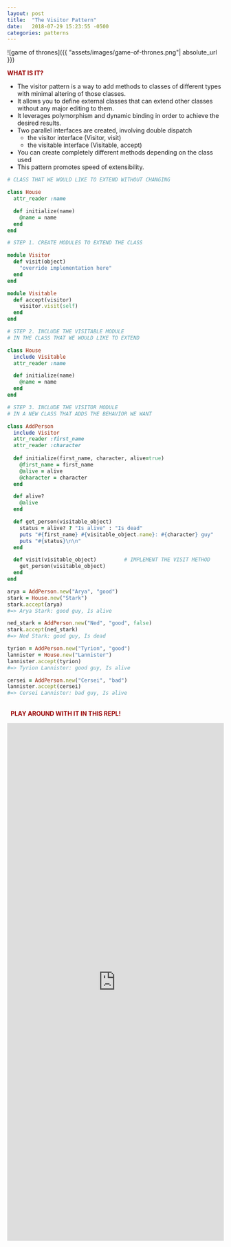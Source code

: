 ```yaml
---
layout: post
title:  "The Visitor Pattern"
date:   2018-07-29 15:23:55 -0500
categories: patterns
---
```


![game of thrones]({{ "assets/images/game-of-thrones.png"| absolute_url }})
&nbsp;  

<strong><span style="color:#900">WHAT IS IT?</span></strong>  

* The visitor pattern is a way to add methods to classes of different types with minimal altering of those classes.    
* It allows you to define external classes that can extend other classes without any major editing to them.  
* It leverages polymorphism and dynamic binding in order to achieve the desired results.
* Two parallel interfaces are created, involving double dispatch 
  * the visitor interface (Visitor, visit)     
  * the visitable interface (Visitable, accept)   
* You can create completely different methods depending on the class used
* This pattern promotes speed of extensibility.    

```ruby
# CLASS THAT WE WOULD LIKE TO EXTEND WITHOUT CHANGING  

class House 
  attr_reader :name

  def initialize(name)   
    @name = name
  end 
end
```

```ruby
# STEP 1. CREATE MODULES TO EXTEND THE CLASS

module Visitor
  def visit(object)  
    "override implementation here"
  end  
end

module Visitable 
  def accept(visitor)  
    visitor.visit(self)  
  end      
end
```

```ruby
# STEP 2. INCLUDE THE VISITABLE MODULE 
# IN THE CLASS THAT WE WOULD LIKE TO EXTEND

class House 
  include Visitable 
  attr_reader :name

  def initialize(name)   
    @name = name
  end
end
```

```ruby
# STEP 3. INCLUDE THE VISITOR MODULE 
# IN A NEW CLASS THAT ADDS THE BEHAVIOR WE WANT 

class AddPerson
  include Visitor
  attr_reader :first_name
  attr_reader :character
  
  def initialize(first_name, character, alive=true)
    @first_name = first_name
    @alive = alive
    @character = character
  end

  def alive?
    @alive
  end

  def get_person(visitable_object)
    status = alive? ? "Is alive" : "Is dead"
    puts "#{first_name} #{visitable_object.name}: #{character} guy"
    puts "#{status}\n\n"
  end

  def visit(visitable_object)         # IMPLEMENT THE VISIT METHOD 
    get_person(visitable_object)
  end
end
```

```ruby
arya = AddPerson.new("Arya", "good")
stark = House.new("Stark")
stark.accept(arya)          
#=> Arya Stark: good guy, Is alive

ned_stark = AddPerson.new("Ned", "good", false)
stark.accept(ned_stark)     
#=> Ned Stark: good guy, Is dead

tyrion = AddPerson.new("Tyrion", "good")
lannister = House.new("Lannister")
lannister.accept(tyrion)    
#=> Tyrion Lannister: good guy, Is alive 

cersei = AddPerson.new("Cersei", "bad")
lannister.accept(cersei)    
#=> Cersei Lannister: bad guy, Is alive

```  
&nbsp;  
&nbsp; 
<strong><span style="color:#900">PLAY AROUND WITH IT IN THIS REPL!</span></strong>
&nbsp; 
&nbsp; 
<iframe height="1200px" width="100%" src="https://repl.it/@shibani77/SomberDazzlingDownloads?lite=true" scrolling="no" frameborder="no" allowtransparency="true" allowfullscreen="true" sandbox="allow-forms allow-pointer-lock allow-popups allow-same-origin allow-scripts allow-modals"></iframe>